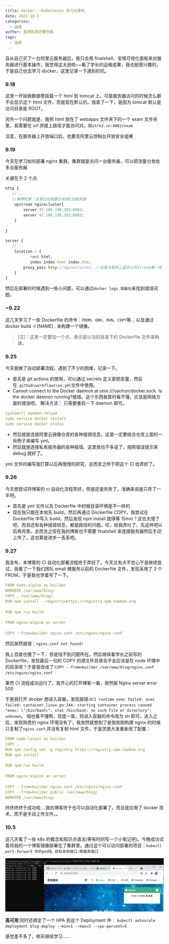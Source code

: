 ```yaml
---
title: docker---Kubernetes 学习记录坑
date: 2021-10-5
categories:
  - 运维
author: 盐焗乳鸽还要砂锅
tags:
  - 运维
---
```


自从自己买了一台阿里云服务器后，我只会用 finalshell、宝塔可视化面板来对服务器进行基本操作，我觉得这太逊啦~~看了学长的运维成果，我也挺感兴趣的，于是自己也去学习 docker，这里记录一下遇到的坑。

### 9.18

这里一开始我数据卷挂载一个 html 到 tomcat 上，可是服务器访问的时候怎么都不会显示这个 html 文件，而是现在默认的。我查了一下，是因为 tomcat 默认是访问目录是 ROOT。

另外一个问题就是，我把 html 放在了 webapps 文件夹下的一个 exam 文件夹里，我需要在 url 拼接上路径才能访问对。如`strk2.cn:8082/exam`

注意，在服务器上开放端口后，也要去阿里云控制台开放安全组噢

### 9.19

今天在学习如何部署 nginx 集群。集群就是访问一台服务器，可以把流量分发给多台服务器

关键在于 2 个点:

```js
http {
   // ......
   //集群配置：这里比如我要分发给2台服务器
	upstream nginxcluster{
		server 47.106.198.203:8082;
		server 47.106.198.203:8083;
	}

}
```

```js
server {
   //...
    location / {
    	   root html;
    	   index index.html index.htm;
        proxy_pass http://nginxcluster; //这里注意和上面定义的stream要一样
    }
}
```

然后在部署的时候遇到一些小问题，可以通过`docker logs 容器名`来找到错误问题。

### ~9.22

这几天学习了一些 Dockerfile 的命令：`FROM`、`ENV`、`RUN`、`COPY`等...
以及通过 docker build -t [NAME] . 来构建一个镜像。

> [注]：这里一定要加一个点，表示是以当前目录下的 Dockerfile 文件来构建。

### 9.25

今天我做了自动部署流程。遇到了不少的困难，记录一下。

- 首先是 git actions 的使用，可以通过 secrets 定义密钥变量，然后在`.github\workflows\xx.yml`文件中使用。
- Cannot connect to the Docker daemon at unix:///var/run/docker.sock. Is the docker daemon running?报错。这个东西我暂时看不懂，应该是网络方面的错误吧。
  解决方法：
  只需要重启一下 daemon 即可。

```yml
systemctl daemon-reload
sudo service docker restart
sudo service docker status
```

- 然后就是连接阿里云镜像仓库的各种报错信息。这里一定要结合仓库上面的一些例子来编写 yml。
- 然后就是连接私有服务器的各种报错。这里我也不多说了，按照错误提示来 debug 就好了。

yml 文件的编写我打算以后再慢慢的研究，总而言之终于把这个 CI 给弄好了。

### 9.26

今天想尝试将博客的 ci 自动化流程弄好，但是还是失败了，准确来说是只弄了一半吧。

- 首先是 yml 文件以及 Dockerfile 中的根目录环境是不一样的
- 现在我只能在本地先 build，然后再通过 Dockerfile COPY，我尝试在 Dockerfile 中写入 build，然后发现 npm install 就得等 15min？这也太慢了吧，而且还有各种报错信息，都是路径的问题。哎，给我弄吐了，先这样吧以后再完善。总而言之现在我的博客也不需要 finalshell 来连接服务器然后手动上传了。这也算是进步一丢丢吧。

### 9.27

我宣布，本博客的 CI 自动化部署流程终于弄好了。今天又有点不甘心于是继续尝试，我看了一下我们团队 email 微服务以前的 Dockerfile 文件，发现采用了 2 个 FROM，于是我也学着写了一下。

```yml
FROM node:alpine as builder
WORKDIR /var/www/blog/
COPY . /var/www/blog/
RUN npm install --registry=https://registry.npm.taobao.org

RUN npm run build

FROM nginx:alpine as server

COPY --from=builder nginx.conf /etc/nginx/nginx.conf
```

然后居然报错：`nginx.conf not found!`

我上百度也搜了一下，但是找不到问题所在。然后继续看学长之前写的 Dockerfile，发现最后一句的 COPY 的源文件目录会不会应该是在 node 环境中的目录呢？于是我改成了:`COPY --from=builder /var/www/blog/nginx.conf /etc/nginx/nginx.conf`

果然 CI 流程成功运行了。我开心的打开博客一看，居然报 Nginx server error 500

于是我打开 docker 想进入容器，发现报错:`OCI runtime exec failed: exec failed: container_linux.go:344: starting container process caused "exec: \"/bin/bash\": stat /bin/bash: no such file or directory": unknown`。 咱也看不懂啊，百度一查，将进入容器的命令改为 sh 即可，进入之后，发现熟悉的 nginx 环境没有了，我突然就想到了是我刚刚构建 nginx 的时候只复制了`nginx.conf`,并没有复制 html 文件。于是灵感大发重新改了配置：

```yml
FROM node:latest as builder
COPY . .
RUN npm config set -g registry https://registry.npm.taobao.org
RUN npm install

RUN npm run build

FROM nginx:alpine as server

COPY --from=builder nginx.conf /etc/nginx/nginx.conf
COPY --from=builder public /var/www/blog/
WORKDIR /var/www/blog/
```

终终终终于成功啦....我的博客终于也可以自动化部署了。而且是应用了 docker 技术，而不是手动上传文件。。

### 10.5

这几天看了一些 k8s 的概念和知识点语法(等有时间写一个小笔记吧)。今晚成功试着将我的一个博客镜像部署在了集群里。通过这个可以访问部署的项目：`kubectl port-forward 你的pod名 ⽬标本地端⼝:微服务端⼝`

![](../imgs/k8s/k8s-1.png)

**高可用**:同时还绑定了一个 HPA 到这个 Deployment 中：
`kubectl autoscale deployment blog-deploy --min=1 --max=3 --cpu-percent=5`

感觉差不多了，明天继续学习......
